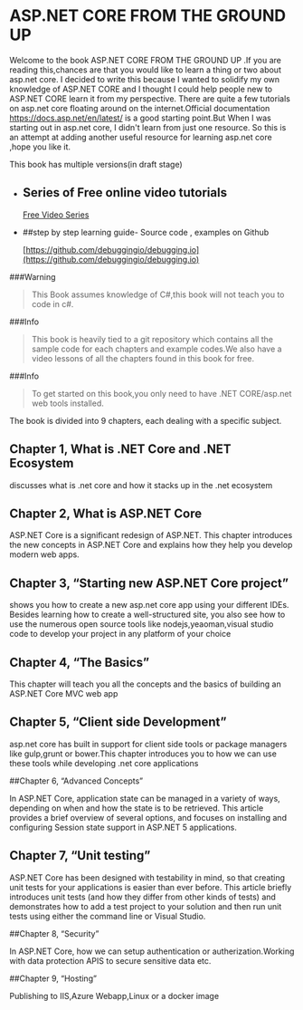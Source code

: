 # ASP.NET CORE FROM THE GROUND UP

Welcome to the book ASP.NET CORE FROM THE GROUND UP .If you are reading this,chances are that you would like to learn a thing or two about asp.net core. I decided to write this because I wanted to solidify my own knowledge of ASP.NET CORE and I thought I could help people new to ASP.NET CORE learn it from my perspective. There are quite a few tutorials on asp.net core floating around on the internet.Official documentation https://docs.asp.net/en/latest/ is a good starting point.But When I was starting out in asp.net core, I didn't learn from just one resource. So this is an attempt at adding another useful resource for learning asp.net core ,hope you like it.

This book has multiple versions(in draft stage)

* ## Series of Free online video tutorials 
  
    [Free Video Series](https://www.youtube.com/playlist?list=PLFTsNG-LvFxHkdi0yQXD4p9mjTVmy2JrK )
    
* ##step by step learning guide-  Source code , examples on Github

    [https://github.com/debuggingio/debugging.io](https://github.com/debuggingio/debugging.io)



###Warning

> This Book assumes knowledge of C#,this book will not teach you to code in c#.


###Info


> This book is heavily tied to a git repository which contains all the sample code for each chapters and example codes.We also have a video lessons of all the chapters found in this book for free.

###Info


> To get started on this book,you only need to have .NET CORE/asp.net web tools installed.

The book is divided into 9 chapters, each dealing with a specific subject.

## Chapter 1, What is .NET Core and .NET Ecosystem

discusses what is .net core and how it stacks up in the .net ecosystem

## Chapter 2, What is ASP.NET Core

ASP.NET Core is a significant redesign of ASP.NET. This chapter introduces the new concepts in ASP.NET Core and explains how they help you develop modern web apps.


## Chapter 3, “Starting new ASP.NET Core project”

shows you how to create a new asp.net core app using your different IDEs. Besides learning how to create a well-structured site, you also see how to use the numerous open source tools like nodejs,yeaoman,visual studio code to develop your project in any platform of your choice


## Chapter 4, “The Basics”

This chapter will teach you all the concepts and the basics of building an ASP.NET Core MVC  web app 

## Chapter 5, “Client side Development”

asp.net core has built in support for client side tools or package managers like gulp,grunt or bower.This chapter introduces you to how we can use these tools while developing .net core applications

##Chapter 6, “Advanced Concepts”

In ASP.NET Core, application state can be managed in a variety of ways, depending on when and how the state is to be retrieved. This article provides a brief overview of several options, and focuses on installing and configuring Session state support in ASP.NET 5 applications.


## Chapter 7, “Unit testing”

ASP.NET Core has been designed with testability in mind, so that creating unit tests for your applications is easier than ever before. This article briefly introduces unit tests (and how they differ from other kinds of tests) and demonstrates how to add a test project to your solution and then run unit tests using either the command line or Visual Studio.


##Chapter 8, “Security”

In ASP.NET Core, how we can setup authentication or autherization.Working with data protection APIS to secure sensitive data etc.

##Chapter 9, “Hosting” 

Publishing to IIS,Azure Webapp,Linux or a docker image
